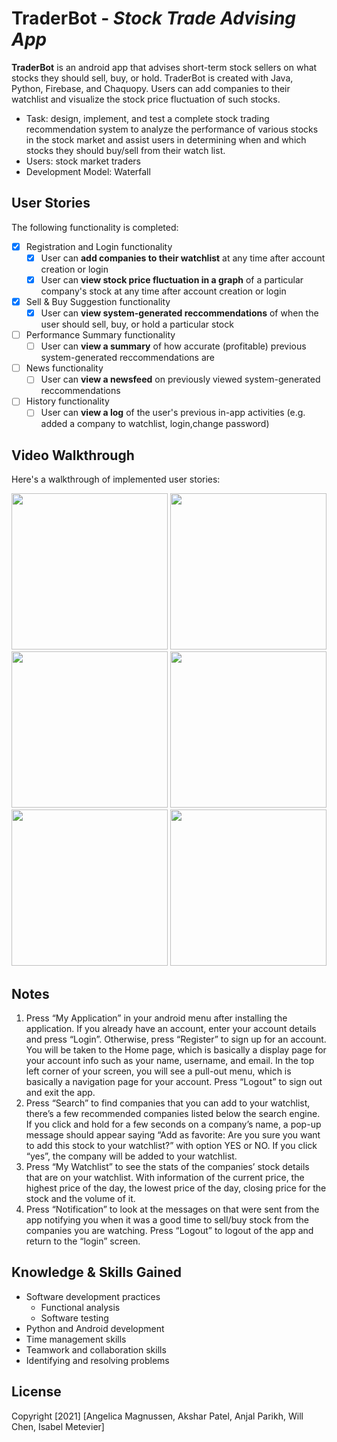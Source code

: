 # TraderBot - *Stock Trade Advising App*

**TraderBot** is an android app that advises short-term stock sellers on what stocks they should sell, buy, or hold. TraderBot is created with Java, Python, Firebase, and Chaquopy. Users can add companies to their watchlist and visualize the stock price fluctuation of such stocks.

* Task: design, implement, and test a complete stock trading recommendation system to analyze the performance of various stocks in the stock market and assist users in determining when and which stocks they should buy/sell from their watch list.
* Users: stock market traders
* Development Model: Waterfall

## User Stories

The following functionality is completed:

- [X] Registration and Login functionality
  - [X] User can **add companies to their watchlist** at any time after account creation or login
  - [X] User can **view stock price fluctuation in a graph** of a particular company's stock at any time after account creation or login
- [X] Sell & Buy Suggestion functionality
  - [X] User can **view system-generated reccommendations** of when the user should sell, buy, or hold a particular stock
- [ ] Performance Summary functionality 
  - [ ] User can **view a summary** of how accurate (profitable) previous system-generated reccommendations are
- [ ] News functionality
  - [ ] User can **view a newsfeed** on previously viewed system-generated reccommendations
- [ ] History functionality
  - [ ] User can **view a log** of the user's previous in-app activities (e.g. added a company to watchlist, login,change password)

## Video Walkthrough

Here's a walkthrough of implemented user stories:

<img src='https://github.com/Angelica-M/Stock_Trade_Advising_App/tree/master/TB_ImageDemos/TB_Graph.png' width=250/>
<img src='https://github.com/Angelica-M/Stock_Trade_Advising_App/tree/master/TB_ImageDemos/TB_HomePage.png' width=250/>
<img src='https://github.com/Angelica-M/Stock_Trade_Advising_App/tree/master/TB_ImageDemos/TB_Login.png' width=250/>
<img src='https://github.com/Angelica-M/Stock_Trade_Advising_App/tree/master/TB_ImageDemos/TB_Navigation.png' width=250/>
<img src='https://github.com/Angelica-M/Stock_Trade_Advising_App/tree/master/TB_ImageDemos/TB_Search.png' width=250/>
<img src='https://github.com/Angelica-M/Stock_Trade_Advising_App/tree/master/TB_ImageDemos/TB_Watchlist.png' width=250/>

## Notes

1. Press “My Application” in your android menu after installing the application. If you already have an account, enter your account details and press “Login”. Otherwise, press “Register” to sign up for an account. You will be taken to the Home page, which is basically a display page for your account info such as your name, username, and email. In the top left corner of your screen, you will see a pull-out menu, which is basically a navigation page for your account. Press “Logout” to sign out and exit the app.
2. Press “Search” to find companies that you can add to your watchlist, there’s a few recommended companies listed below the search engine. If you click and hold for a few seconds on a company’s name, a pop-up message should appear saying “Add as favorite: Are you sure you want to add this stock to your watchlist?” with option YES or NO. If you click “yes”, the company will be added to your watchlist.
3. Press “My Watchlist” to see the stats of the companies’ stock details that are on your watchlist. With information of the current price, the highest price of the day, the lowest price of the day, closing price for the stock and the volume of it.
4. Press “Notification” to look at the messages on that were sent from the app notifying you when it was a good time to sell/buy stock from the companies you are watching. Press “Logout” to logout of the app and return to the “login” screen.

## Knowledge & Skills Gained

- Software development practices
  - Functional analysis
  - Software testing
- Python and Android development
- Time management skills 
- Teamwork and collaboration skills 
- Identifying and resolving problems

## License

  Copyright [2021] [Angelica Magnussen, Akshar Patel, Anjal Parikh, Will Chen, Isabel Metevier]
